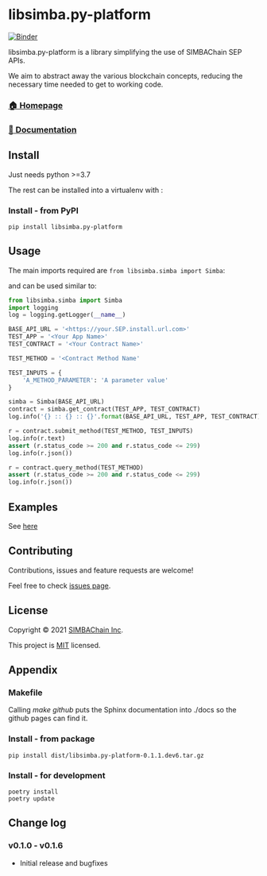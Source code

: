 # libsimba.py-platform

[![Binder](https://mybinder.org/badge_logo.svg)](https://mybinder.org/v2/gh/SIMBAChain/libsimba.py-platform/master?filepath=notebooks%2Fexamples.ipynb)


libsimba.py-platform is a library simplifying the use of SIMBAChain SEP APIs. 

We aim to abstract away the various blockchain concepts, reducing the necessary time needed to get to working code.

### [🏠 Homepage](https://github.com/SIMBAChain/libsimba.py-platform)
### [📝 Documentation](https://simbachain.github.io/libsimba.py-platform/)

## Install

Just needs python >=3.7

The rest can be installed into a virtualenv with :

### Install - from PyPI

	pip install libsimba.py-platform

## Usage

The main imports required are `from libsimba.simba import Simba`:

and can be used similar to:

```python
from libsimba.simba import Simba
import logging
log = logging.getLogger(__name__)

BASE_API_URL = '<https://your.SEP.install.url.com>'
TEST_APP = '<Your App Name>'
TEST_CONTRACT = '<Your Contract Name>'

TEST_METHOD = '<Contract Method Name'

TEST_INPUTS = {
    'A_METHOD_PARAMETER': 'A parameter value'
}

simba = Simba(BASE_API_URL)
contract = simba.get_contract(TEST_APP, TEST_CONTRACT)
log.info('{} :: {} :: {}'.format(BASE_API_URL, TEST_APP, TEST_CONTRACT))

r = contract.submit_method(TEST_METHOD, TEST_INPUTS)
log.info(r.text)
assert (r.status_code >= 200 and r.status_code <= 299)
log.info(r.json())

r = contract.query_method(TEST_METHOD)
assert (r.status_code >= 200 and r.status_code <= 299)
log.info(r.json())
```

## Examples

See [here](https://github.com/SIMBAChain/PyLibSIMBA/blob/master/tests/examples.py)

## Contributing

Contributions, issues and feature requests are welcome!

Feel free to check [issues page](https://github.com/SIMBAChain/PyLibSIMBA/issues).

## License

Copyright © 2021 [SIMBAChain Inc](https://simbachain.com/).

This project is [MIT](https://github.com/SIMBAChain/PyLibSIMBA/blob/master/LICENSE) licensed.

## Appendix

### Makefile

Calling *make github* puts the Sphinx documentation into ./docs so the github pages can find it.

		
### Install - from package

	pip install dist/libsimba.py-platform-0.1.1.dev6.tar.gz

### Install - for development

    poetry install
    poetry update
   
    
## Change log

### v0.1.0 - v0.1.6
* Initial release and bugfixes

